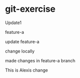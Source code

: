 # git-exercise

Update1

feature-a

update feature-a

change locally

made changes in feature-a branch

This is Alexis change
